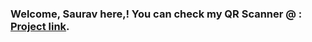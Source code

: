 ### Welcome, Saurav here,! You can check my QR Scanner @ : [Project link](https://saurav-qr-codegen.netlify.app/).
